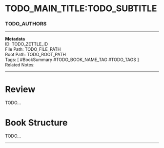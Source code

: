 # TODO_MAIN_TITLE:TODO_SUBTITLE
### TODO_AUTHORS
---
**Metadata**  
ID: TODO_ZETTLE_ID  
File Path: TODO_FILE_PATH  
Root Path: TODO_ROOT_PATH  
Tags: [ #BookSummary #TODO_BOOK_NAME_TAG #TODO_TAGS ]  
Related Notes:  

---

# Review
TODO...

# Book Structure
TODO...

--- 

[TODO_BOOK_REFERENCE]: . "TODO_AUTHORS *TODO_MAIN_TITLE:TODO_SUBTITLE*)"  
